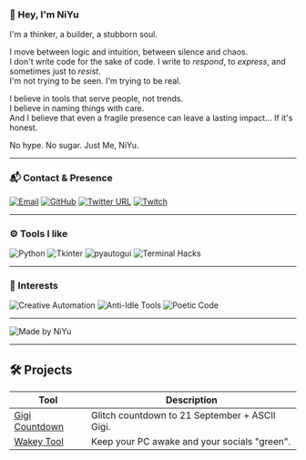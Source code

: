 ### 👋 Hey, I'm NiYu

I'm a thinker, a builder, a stubborn soul.

I move between logic and intuition, between silence and chaos.  
I don't write code for the sake of code. I write to *respond*, to *express*, and sometimes just to *resist*.  
I'm not trying to be seen. I'm trying to be real.

I believe in tools that serve people, not trends.  
I believe in naming things with care.  
And I believe that even a fragile presence can leave a lasting impact... If it's honest.

No hype. No sugar. Just Me, NiYu.

---

### 📬 Contact & Presence

[![Email](https://img.shields.io/badge/-theniyu%40gmail.com-2f2f2f?style=flat-square&logo=protonmail&logoColor=e67e22&labelColor=2f2f2f)](mailto:theniyu@gmail.com)
[![GitHub](https://img.shields.io/badge/-GitHub-2f2f2f?style=flat-square&logo=github&logoColor=e67e22)](https://github.com/TheNiYu)
[![Twitter URL](https://img.shields.io/badge/-Twitter-2f2f2f?style=flat-square&logo=twitter&logoColor=e67e22)](https://twitter.com/1pixeldot)
[![Twitch](https://img.shields.io/badge/-Twitch-2f2f2f?style=flat-square&logo=twitch&logoColor=e67e22)](https://twitch.tv/theniyu)

---

### ⚙️ Tools I like

![Python](https://img.shields.io/badge/-Python-2f2f2f?style=flat-square&logo=python&logoColor=e67e22)
![Tkinter](https://img.shields.io/badge/-Tkinter-2f2f2f?style=flat-square&logo=windowsterminal&logoColor=e67e22)
![pyautogui](https://img.shields.io/badge/-pyautogui-2f2f2f?style=flat-square&logo=mousepointer&logoColor=e67e22)
![Terminal Hacks](https://img.shields.io/badge/-Terminal%20Hacks-2f2f2f?style=flat-square&logo=windows-terminal&logoColor=e67e22)

---

### 🧠 Interests

![Creative Automation](https://img.shields.io/badge/-Creative%20Automation-2f2f2f?style=flat-square&logo=zapier&logoColor=e67e22)
![Anti-Idle Tools](https://img.shields.io/badge/-Anti--Idle%20Tools-2f2f2f?style=flat-square&logo=speedtest&logoColor=e67e22)
![Poetic Code](https://img.shields.io/badge/-Poetic%20Code-2f2f2f?style=flat-square&logo=openai&logoColor=e67e22)

---

![Made by NiYu](https://img.shields.io/badge/Made%20by-NiYu-2f2f2f?style=flat-square&labelColor=2f2f2f&color=b34700&logoColor=white&logo=)

---

## 🛠️ Projects

| Tool         | Description                                           |
|--------------|-------------------------------------------------------|
| [Gigi Countdown](https://github.com/TheNiYu/Gigi-Countdown) | Glitch countdown to 21 September + ASCII Gigi. |
| [Wakey Tool](https://github.com/TheNiYu/Wakey-Tool) | Keep your PC awake and your socials "green". |
